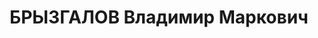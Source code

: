 ---
title: БРЫЗГАЛОВ Владимир Маркович
description: 'Род. в 1911, с. Евдокимовское, русский, обр.: среднее, бывший член ВКП(б).
  Проживал: Красногвардейский р-н, с. Евдокимовское. Секретарь

  Арестован 09.1937. Приговор: ВМН. Расстрелян'
---